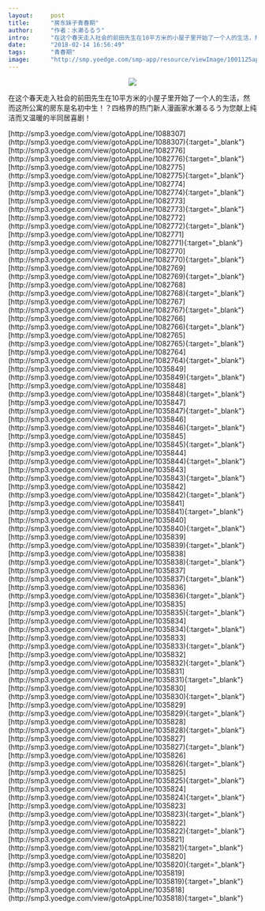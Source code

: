 ```yaml
---
layout:     post
title:      "房东妹子青春期"
author:     "作者：水濑るるう"
intro:      "在这个春天走入社会的前田先生在10平方米的小屋子里开始了一个人的生活，然而这所公寓的房东是名初中生！？四格界的热门新人漫画家水瀬るるう为您献上纯洁而又温暖的半同居喜剧！"
date:       "2018-02-14 16:56:49"
tags:       "青春期"
image:      "http://smp.yoedge.com/smp-app/resource/viewImage/1001125appline.png"
---
```

<div style="text-align: center">
<p><img src="http://smp.yoedge.com/smp-app/resource/viewImage/1001125appline.png"/></p>
</div>
<p class="post-meta">
<span>在这个春天走入社会的前田先生在10平方米的小屋子里开始了一个人的生活，然而这所公寓的房东是名初中生！？四格界的热门新人漫画家水瀬るるう为您献上纯洁而又温暖的半同居喜剧！</span>
</p>
[http://smp3.yoedge.com/view/gotoAppLine/1088307](http://smp3.yoedge.com/view/gotoAppLine/1088307){:target="_blank"}
[http://smp3.yoedge.com/view/gotoAppLine/1082776](http://smp3.yoedge.com/view/gotoAppLine/1082776){:target="_blank"}
[http://smp3.yoedge.com/view/gotoAppLine/1082775](http://smp3.yoedge.com/view/gotoAppLine/1082775){:target="_blank"}
[http://smp3.yoedge.com/view/gotoAppLine/1082774](http://smp3.yoedge.com/view/gotoAppLine/1082774){:target="_blank"}
[http://smp3.yoedge.com/view/gotoAppLine/1082773](http://smp3.yoedge.com/view/gotoAppLine/1082773){:target="_blank"}
[http://smp3.yoedge.com/view/gotoAppLine/1082772](http://smp3.yoedge.com/view/gotoAppLine/1082772){:target="_blank"}
[http://smp3.yoedge.com/view/gotoAppLine/1082771](http://smp3.yoedge.com/view/gotoAppLine/1082771){:target="_blank"}
[http://smp3.yoedge.com/view/gotoAppLine/1082770](http://smp3.yoedge.com/view/gotoAppLine/1082770){:target="_blank"}
[http://smp3.yoedge.com/view/gotoAppLine/1082769](http://smp3.yoedge.com/view/gotoAppLine/1082769){:target="_blank"}
[http://smp3.yoedge.com/view/gotoAppLine/1082768](http://smp3.yoedge.com/view/gotoAppLine/1082768){:target="_blank"}
[http://smp3.yoedge.com/view/gotoAppLine/1082767](http://smp3.yoedge.com/view/gotoAppLine/1082767){:target="_blank"}
[http://smp3.yoedge.com/view/gotoAppLine/1082766](http://smp3.yoedge.com/view/gotoAppLine/1082766){:target="_blank"}
[http://smp3.yoedge.com/view/gotoAppLine/1082765](http://smp3.yoedge.com/view/gotoAppLine/1082765){:target="_blank"}
[http://smp3.yoedge.com/view/gotoAppLine/1082764](http://smp3.yoedge.com/view/gotoAppLine/1082764){:target="_blank"}
[http://smp3.yoedge.com/view/gotoAppLine/1035849](http://smp3.yoedge.com/view/gotoAppLine/1035849){:target="_blank"}
[http://smp3.yoedge.com/view/gotoAppLine/1035848](http://smp3.yoedge.com/view/gotoAppLine/1035848){:target="_blank"}
[http://smp3.yoedge.com/view/gotoAppLine/1035847](http://smp3.yoedge.com/view/gotoAppLine/1035847){:target="_blank"}
[http://smp3.yoedge.com/view/gotoAppLine/1035846](http://smp3.yoedge.com/view/gotoAppLine/1035846){:target="_blank"}
[http://smp3.yoedge.com/view/gotoAppLine/1035845](http://smp3.yoedge.com/view/gotoAppLine/1035845){:target="_blank"}
[http://smp3.yoedge.com/view/gotoAppLine/1035844](http://smp3.yoedge.com/view/gotoAppLine/1035844){:target="_blank"}
[http://smp3.yoedge.com/view/gotoAppLine/1035843](http://smp3.yoedge.com/view/gotoAppLine/1035843){:target="_blank"}
[http://smp3.yoedge.com/view/gotoAppLine/1035842](http://smp3.yoedge.com/view/gotoAppLine/1035842){:target="_blank"}
[http://smp3.yoedge.com/view/gotoAppLine/1035841](http://smp3.yoedge.com/view/gotoAppLine/1035841){:target="_blank"}
[http://smp3.yoedge.com/view/gotoAppLine/1035840](http://smp3.yoedge.com/view/gotoAppLine/1035840){:target="_blank"}
[http://smp3.yoedge.com/view/gotoAppLine/1035839](http://smp3.yoedge.com/view/gotoAppLine/1035839){:target="_blank"}
[http://smp3.yoedge.com/view/gotoAppLine/1035838](http://smp3.yoedge.com/view/gotoAppLine/1035838){:target="_blank"}
[http://smp3.yoedge.com/view/gotoAppLine/1035837](http://smp3.yoedge.com/view/gotoAppLine/1035837){:target="_blank"}
[http://smp3.yoedge.com/view/gotoAppLine/1035836](http://smp3.yoedge.com/view/gotoAppLine/1035836){:target="_blank"}
[http://smp3.yoedge.com/view/gotoAppLine/1035835](http://smp3.yoedge.com/view/gotoAppLine/1035835){:target="_blank"}
[http://smp3.yoedge.com/view/gotoAppLine/1035834](http://smp3.yoedge.com/view/gotoAppLine/1035834){:target="_blank"}
[http://smp3.yoedge.com/view/gotoAppLine/1035833](http://smp3.yoedge.com/view/gotoAppLine/1035833){:target="_blank"}
[http://smp3.yoedge.com/view/gotoAppLine/1035832](http://smp3.yoedge.com/view/gotoAppLine/1035832){:target="_blank"}
[http://smp3.yoedge.com/view/gotoAppLine/1035831](http://smp3.yoedge.com/view/gotoAppLine/1035831){:target="_blank"}
[http://smp3.yoedge.com/view/gotoAppLine/1035830](http://smp3.yoedge.com/view/gotoAppLine/1035830){:target="_blank"}
[http://smp3.yoedge.com/view/gotoAppLine/1035829](http://smp3.yoedge.com/view/gotoAppLine/1035829){:target="_blank"}
[http://smp3.yoedge.com/view/gotoAppLine/1035828](http://smp3.yoedge.com/view/gotoAppLine/1035828){:target="_blank"}
[http://smp3.yoedge.com/view/gotoAppLine/1035827](http://smp3.yoedge.com/view/gotoAppLine/1035827){:target="_blank"}
[http://smp3.yoedge.com/view/gotoAppLine/1035826](http://smp3.yoedge.com/view/gotoAppLine/1035826){:target="_blank"}
[http://smp3.yoedge.com/view/gotoAppLine/1035825](http://smp3.yoedge.com/view/gotoAppLine/1035825){:target="_blank"}
[http://smp3.yoedge.com/view/gotoAppLine/1035824](http://smp3.yoedge.com/view/gotoAppLine/1035824){:target="_blank"}
[http://smp3.yoedge.com/view/gotoAppLine/1035823](http://smp3.yoedge.com/view/gotoAppLine/1035823){:target="_blank"}
[http://smp3.yoedge.com/view/gotoAppLine/1035822](http://smp3.yoedge.com/view/gotoAppLine/1035822){:target="_blank"}
[http://smp3.yoedge.com/view/gotoAppLine/1035821](http://smp3.yoedge.com/view/gotoAppLine/1035821){:target="_blank"}
[http://smp3.yoedge.com/view/gotoAppLine/1035820](http://smp3.yoedge.com/view/gotoAppLine/1035820){:target="_blank"}
[http://smp3.yoedge.com/view/gotoAppLine/1035819](http://smp3.yoedge.com/view/gotoAppLine/1035819){:target="_blank"}
[http://smp3.yoedge.com/view/gotoAppLine/1035818](http://smp3.yoedge.com/view/gotoAppLine/1035818){:target="_blank"}


